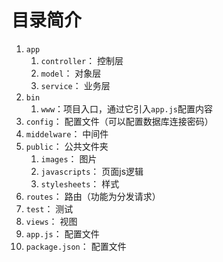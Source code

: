 # 目录简介

1. `app`
   1. `controller`： 控制层
   2. `model`： 对象层
   3. `service`： 业务层
2. `bin`
   1. `www`：项目入口，通过它引入`app.js`配置内容
3. `config`： 配置文件（可以配置数据库连接密码）
4. `middelware`： 中间件
5. `public`： 公共文件夹
   1. `images`： 图片
   2. `javascripts`： 页面js逻辑
   3. `stylesheets`： 样式
6. `routes`： 路由（功能为分发请求）
7. `test`： 测试
8. `views`： 视图
9. `app.js`： 配置文件
10. `package.json`： 配置文件